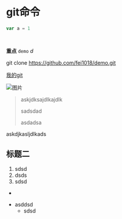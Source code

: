 # git命令

```js
var a = 1
```

```html

```

```css

```

**重点** `demo` *d* 

git clone 
https://github.com/fei1018/demo.git

[我的git](https://github.com/fei1018/demo.git)

![图片](https://ss0.bdstatic.com/94oJfD_bAAcT8t7mm9GUKT-xh_/timg?image&quality=100&size=b4000_4000&sec=1550328527&di=13322c977da332665a69159beb86f38d&src=http://imgsrc.baidu.com/imgad/pic/item/9358d109b3de9c82036507ac6681800a19d84395.jpg)



> askjdksajdlkajdlk
>
> sadsdad
>
> asdadsa

askdjkasljdlkads

## 标题二

1. sdsd
2. dsds
3. sdsd

- ​

+ asddsd
  + sdsd

